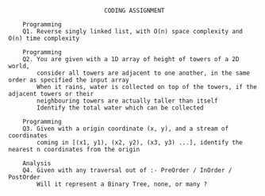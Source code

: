 		
                               CODING ASSIGNMENT
		
		Programming
		Q1. Reverse singly linked list, with O(n) space complexity and O(n) time complexity

		Programming
		Q2. You are given with a 1D array of height of towers of a 2D world, 
		    consider all towers are adjacent to one another, in the same order as specified the input array
		    When it rains, water is collected on top of the towers, if the adjacent towers or their 
		    neighbouring towers are actually taller than itself
		    Identify the total water which can be collected

		Programming
		Q3. Given with a origin coordinate (x, y), and a stream of coordinates 
		    coming in [(x1, y1), (x2, y2), (x3, y3) ...], identify the nearest n coordinates from the origin

		Analysis
		Q4. Given with any traversal out of :- PreOrder / InOrder / PostOrder
		    Will it represent a Binary Tree, none, or many ?
